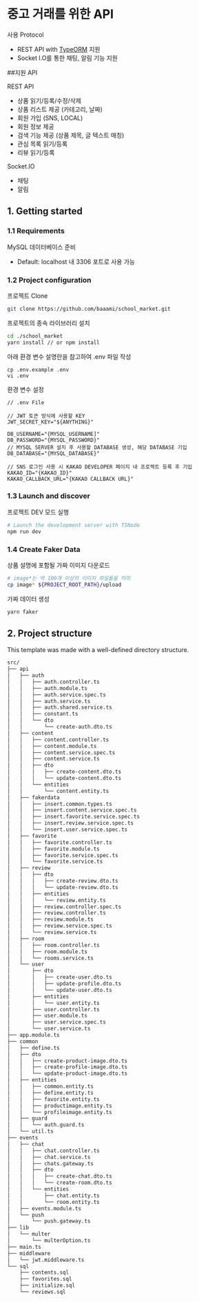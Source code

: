 
# 중고 거래를 위한 API

사용 Protocol

- REST API with [TypeORM](http://typeorm.io) 지원
- Socket I.O를 통한 채팅, 알림 기능 지원

##지원 API

REST API

- 상품 읽기/등록/수정/삭제
- 상품 리스트 제공 (카테고리, 날짜)
- 회원 가입 (SNS, LOCAL)
- 회원 정보 제공
- 검색 기능 제공 (상품 제목, 글 텍스트 매칭)
- 관심 목록 읽기/등록
- 리뷰 읽기/등록

Socket.IO

- 채팅
- 알림

## 1. Getting started

### 1.1 Requirements

MySQL 데이터베이스 준비
- Default: localhost 내 3306 포트로 사용 가능

### 1.2 Project configuration

프로젝트 Clone

``` sh
git clone https://github.com/baaami/school_market.git
```

프로젝트의 종속 라이브러리 설치

```sh
cd ./school_market
yarn install // or npm install
```

아래 환경 변수 설명란을 참고하여 .env 파일 작성

```
cp .env.example .env
vi .env
```

환경 변수 설정

    // .env File
    
    // JWT 토큰 방식에 사용할 KEY
    JWT_SECRET_KEY="${ANYTHING}"

    DB_USERNAME="{MYSQL_USERNAME]"
    DB_PASSWORD="{MYSQL_PASSWORD}"
    // MYSQL SERVER 설치 후 사용할 DATABASE 생성, 해당 DATABASE 기입
    DB_DATABASE="{MYSQL_DATABASE}"

    // SNS 로그인 사용 시 KAKAO DEVELOPER 페이지 내 프로젝트 등록 후 기입
    KAKAO_ID="{KAKAO_ID}"
    KAKAO_CALLBACK_URL="{KAKAO CALLBACK URL}"

### 1.3 Launch and discover

프로젝트 DEV 모드 실행

```sh
# Launch the development server with TSNode
npm run dev
```

### 1.4 Create Faker Data

상품 설명에 포함될 가짜 이미지 다운로드

```sh
# image*는 약 100개 이상의 이미지 파일들을 의미
cp image* ${PROJECT_ROOT_PATH}/upload
```

가짜 데이터 생성
```sh
yarn faker
```

## 2. Project structure

This template was made with a well-defined directory structure.

```sh
src/
├── api
│   ├── auth
│   │   ├── auth.controller.ts
│   │   ├── auth.module.ts
│   │   ├── auth.service.spec.ts
│   │   ├── auth.service.ts
│   │   ├── auth.shared.service.ts
│   │   ├── constant.ts
│   │   └── dto
│   │       └── create-auth.dto.ts
│   ├── content
│   │   ├── content.controller.ts
│   │   ├── content.module.ts
│   │   ├── content.service.spec.ts
│   │   ├── content.service.ts
│   │   ├── dto
│   │   │   ├── create-content.dto.ts
│   │   │   └── update-content.dto.ts
│   │   └── entities
│   │       └── content.entity.ts
│   ├── fakerdata
│   │   ├── insert.common.types.ts
│   │   ├── insert.content.service.spec.ts
│   │   ├── insert.favorite.service.spec.ts
│   │   ├── insert.review.service.spec.ts
│   │   └── insert.user.service.spec.ts
│   ├── favorite
│   │   ├── favorite.controller.ts
│   │   ├── favorite.module.ts
│   │   ├── favorite.service.spec.ts
│   │   └── favorite.service.ts
│   ├── review
│   │   ├── dto
│   │   │   ├── create-review.dto.ts
│   │   │   └── update-review.dto.ts
│   │   ├── entities
│   │   │   └── review.entity.ts
│   │   ├── review.controller.spec.ts
│   │   ├── review.controller.ts
│   │   ├── review.module.ts
│   │   ├── review.service.spec.ts
│   │   └── review.service.ts
│   ├── room
│   │   ├── room.controller.ts
│   │   ├── room.module.ts
│   │   └── rooms.service.ts
│   └── user
│       ├── dto
│       │   ├── create-user.dto.ts
│       │   ├── update-profile.dto.ts
│       │   └── update-user.dto.ts
│       ├── entities
│       │   └── user.entity.ts
│       ├── user.controller.ts
│       ├── user.module.ts
│       ├── user.service.spec.ts
│       └── user.service.ts
├── app.module.ts
├── common
│   ├── define.ts
│   ├── dto
│   │   ├── create-product-image.dto.ts
│   │   ├── create-profile-image.dto.ts
│   │   └── update-product-image.dto.ts
│   ├── entities
│   │   ├── common.entity.ts
│   │   ├── define.entity.ts
│   │   ├── favorite.entity.ts
│   │   ├── productimage.entity.ts
│   │   └── profileimage.entity.ts
│   ├── guard
│   │   └── auth.guard.ts
│   └── util.ts
├── events
│   ├── chat
│   │   ├── chat.controller.ts
│   │   ├── chat.service.ts
│   │   ├── chats.gateway.ts
│   │   ├── dto
│   │   │   ├── create-chat.dto.ts
│   │   │   └── create-room.dto.ts
│   │   └── entities
│   │       ├── chat.entity.ts
│   │       └── room.entity.ts
│   ├── events.module.ts
│   └── push
│       └── push.gateway.ts
├── lib
│   └── multer
│       └── multerOption.ts
├── main.ts
├── middleware
│   └── jwt.middleware.ts
└── sql
    ├── contents.sql
    ├── favorites.sql
    ├── initialize.sql
    └── reviews.sql
```
